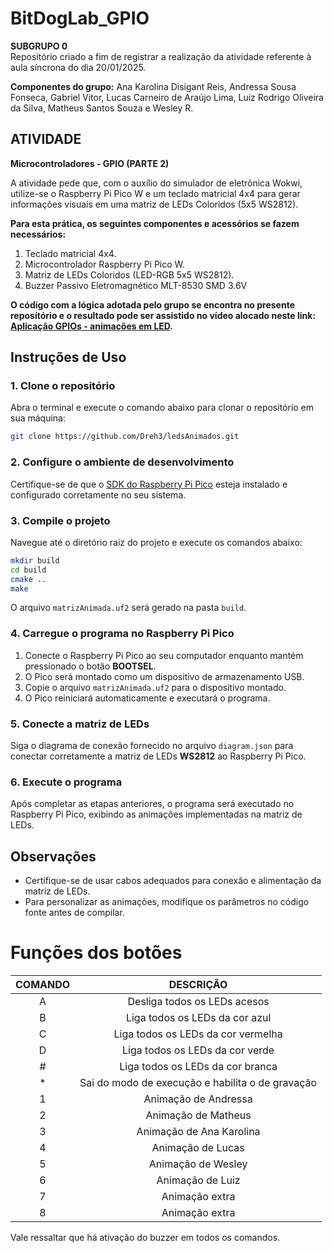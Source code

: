  # BitDogLab_GPIO

__SUBGRUPO 0__<br>
Repositório criado a fim de registrar a realização da atividade referente à aula síncrona do dia 20/01/2025.

__Componentes do grupo:__
Ana Karolina Disigant Reis, Andressa Sousa Fonseca, Gabriel Vitor, Lucas Carneiro de Araújo Lima, Luiz Rodrigo Oliveira da Silva, Matheus Santos Souza e Wesley R.

## ATIVIDADE 
__Microcontroladores - GPIO (PARTE 2)__<br>

A atividade pede que, com o auxílio do simulador de eletrônica Wokwi, utilize-se o Raspberry Pi Pico W e um teclado matricial 4x4 para gerar informações visuais em uma matriz de LEDs Coloridos (5x5 WS2812). 

__Para esta prática, os seguintes componentes e acessórios se fazem necessários:__
1) Teclado matricial 4x4.
2) Microcontrolador Raspberry Pi Pico W.
3) Matriz de LEDs Coloridos (LED-RGB 5x5 WS2812).
4) Buzzer Passivo Eletromagnético MLT-8530 SMD 3.6V

__O código com a lógica adotada pelo grupo se encontra no presente reposítório e o resultado pode ser assistido no vídeo alocado neste link: [Aplicação GPIOs - animações em LED](https://www.youtube.com/watch?v=UjJnq5CxnIs).__

## Instruções de Uso

### 1. Clone o repositório
Abra o terminal e execute o comando abaixo para clonar o repositório em sua máquina:
```bash
git clone https://github.com/Dreh3/ledsAnimados.git
```

### 2. Configure o ambiente de desenvolvimento
Certifique-se de que o [SDK do Raspberry Pi Pico](https://github.com/raspberrypi/pico-sdk) esteja instalado e configurado corretamente no seu sistema.

### 3. Compile o projeto
Navegue até o diretório raiz do projeto e execute os comandos abaixo:
```bash
mkdir build
cd build
cmake ..
make
```
O arquivo `matrizAnimada.uf2` será gerado na pasta `build`.

### 4. Carregue o programa no Raspberry Pi Pico
1. Conecte o Raspberry Pi Pico ao seu computador enquanto mantém pressionado o botão **BOOTSEL**.
2. O Pico será montado como um dispositivo de armazenamento USB.
3. Copie o arquivo `matrizAnimada.uf2` para o dispositivo montado.
4. O Pico reiniciará automaticamente e executará o programa.

### 5. Conecte a matriz de LEDs
Siga o diagrama de conexão fornecido no arquivo `diagram.json` para conectar corretamente a matriz de LEDs **WS2812** ao Raspberry Pi Pico.

### 6. Execute o programa
Após completar as etapas anteriores, o programa será executado no Raspberry Pi Pico, exibindo as animações implementadas na matriz de LEDs.

## Observações

- Certifique-se de usar cabos adequados para conexão e alimentação da matriz de LEDs.
- Para personalizar as animações, modifique os parâmetros no código fonte antes de compilar.

# Funções dos botões

| COMANDO                            | DESCRIÇÃO                                     |
|:----------------------------------:|:---------------------------------------------:|
| A                                  | Desliga todos os LEDs acesos                  |
| B                                  | Liga todos os LEDs da cor azul                |
| C                                  | Liga todos os LEDs da cor vermelha            |
| D                                  | Liga todos os LEDs da cor verde               |
| #                                  | Liga todos os LEDs da cor branca              |
| *                                  | Sai do modo de execução e habilita o de gravação |
| 1                                  | Animação de Andressa                          |
| 2                                  | Animação de Matheus                           |
| 3                                  | Animação de Ana Karolina                      |
| 4                                  | Animação de Lucas                             |
| 5                                  | Animação de Wesley                            |
| 6                                  | Animação de Luiz                              |
| 7                                  | Animação extra                                |
| 8                                  | Animação extra                                |

Vale ressaltar que há ativação do buzzer em todos os comandos.

